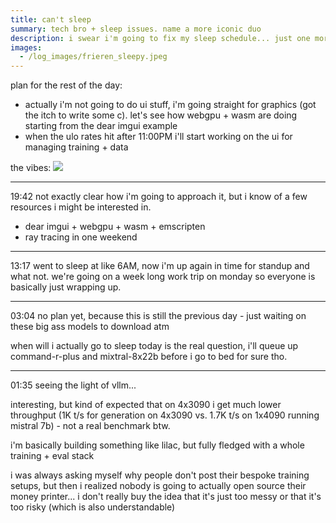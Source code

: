 ```yaml
---
title: can't sleep
summary: tech bro + sleep issues. name a more iconic duo
description: i swear i'm going to fix my sleep schedule... just one more week bro i swear.
images:
  - /log_images/frieren_sleepy.jpeg
---
```

plan for the rest of the day:
- actually i'm not going to do ui stuff, i'm going straight for graphics (got the itch to write some c). let's see how webgpu + wasm are doing starting from the dear imgui example
- when the ulo rates hit after 11:00PM i'll start working on the ui for managing training + data

the vibes:
![](/log_images/frieren_sleepy.jpeg)

---
19:42 not exactly clear how i'm going to approach it, but i know of a few resources i might be interested in.

- dear imgui + webgpu + wasm + emscripten
- ray tracing in one weekend

---

13:17 went to sleep at like 6AM, now i'm up again in time for standup and what not. we're going on a week long work trip on monday so everyone is basically just wrapping up.

---

03:04 no plan yet, because this is still the previous day - just waiting on these big ass models to download atm

when will i actually go to sleep today is the real question, i'll queue up command-r-plus and mixtral-8x22b before i go to bed for sure tho.

---

01:35 seeing the light of vllm...

interesting, but kind of expected that on 4x3090 i get much lower throughput (1K t/s for generation on 4x3090 vs. 1.7K t/s on 1x4090 running mistral 7b) - not a real benchmark btw.

i'm basically building something like lilac, but fully fledged with a whole training + eval stack

i was always asking myself why people don't post their bespoke training setups, but then i realized nobody is going to actually open source their money printer... i don't really buy the idea that it's just too messy or that it's too risky (which is also understandable)